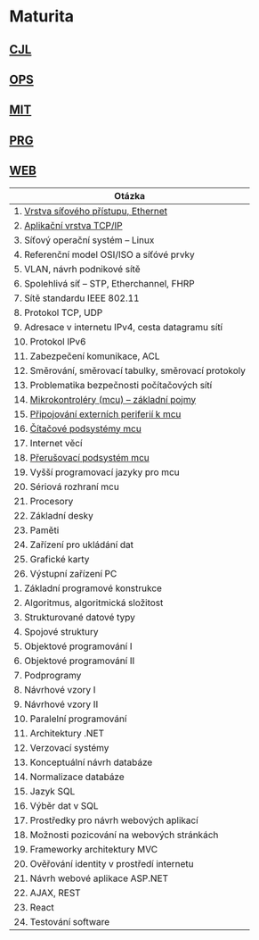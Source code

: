 # Maturita

## [CJL](./CJ.md)

## [OPS](./OPS.md)

## [MIT](./MIT.md)

## [PRG](./PRG.md)

## [WEB](./WEB.md)

| Otázka                                                          |
| --------------------------------------------------------------- |
| 1. [Vrstva síťového přístupu, Ethernet](./OPS/L1.md)            |
| 2. [Aplikační vrstva TCP/IP](./OPS/L7.md)                       |
| 3. Síťový operační systém – Linux                               |
| 4. Referenční model OSI/ISO a síťóvé prvky                      |
| 5. VLAN, návrh podnikové sítě                                   |
| 6. Spolehlivá síť – STP, Etherchannel, FHRP                     |
| 7. Sítě standardu IEEE 802.11                                   |
| 8. Protokol TCP, UDP                                            |
| 9. Adresace v internetu IPv4, cesta datagramu sítí              |
| 10. Protokol IPv6                                               |
| 11. Zabezpečení komunikace, ACL                                 |
| 12. Směrování, směrovací tabulky, směrovací protokoly           |
| 13. Problematika bezpečnosti počítačových sítí                  |
| 14. [Mikrokontroléry (mcu) – základní pojmy](./MIT/MCU.md)      |
| 15. [Připojování externích periferií k mcu](./MIT/Periferie.md) |
| 16. [Čítačové podsystémy mcu](./MIT/Citace.md)                  |
| 17. Internet věcí                                               |
| 18. [Přerušovací podsystém mcu](./MIT/Preruseni.md)             |
| 19. Vyšší programovací jazyky pro mcu                           |
| 20. Sériová rozhraní mcu                                        |
| 21. Procesory                                                   |
| 22. Základní desky                                              |
| 23. Paměti                                                      |
| 24. Zařízení pro ukládání dat                                   |
| 25. Grafické karty                                              |
| 26. Výstupní zařízení PC                                        |
| 1. Základní programové konstrukce                               |
| 2. Algoritmus, algoritmická složitost                           |
| 3. Strukturované datové typy                                    |
| 4. Spojové struktury                                            |
| 5. Objektové programování I                                     |
| 6. Objektové programování II                                    |
| 7. Podprogramy                                                  |
| 8. Návrhové vzory I                                             |
| 9. Návrhové vzory II                                            |
| 10. Paralelní programování                                      |
| 11. Architektury .NET                                           |
| 12. Verzovací systémy                                           |
| 13. Konceptuální návrh databáze                                 |
| 14. Normalizace databáze                                        |
| 15. Jazyk SQL                                                   |
| 16. Výběr dat v SQL                                             |
| 17. Prostředky pro návrh webových aplikací                      |
| 18. Možnosti pozicování na webových stránkách                   |
| 19. Frameworky architektury MVC                                 |
| 20. Ověřování identity v prostředí internetu                    |
| 21. Návrh webové aplikace ASP.NET                               |
| 22. AJAX, REST                                                  |
| 23. React                                                       |
| 24. Testování software                                          |
